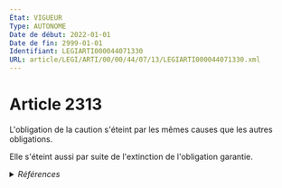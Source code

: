 ```yaml
---
État: VIGUEUR
Type: AUTONOME
Date de début: 2022-01-01
Date de fin: 2999-01-01
Identifiant: LEGIARTI000044071330
URL: article/LEGI/ARTI/00/00/44/07/13/LEGIARTI000044071330.xml
---
```


<h1>Article 2313</h1>

L'obligation de la caution s'éteint par les mêmes causes que les autres
obligations.<br />

Elle s'éteint aussi par suite de l'extinction de l'obligation garantie.


<details>
  <summary><em>Références</em></summary>

  <h2>Articles faisant référence à l'article</h2>
  
  <ul>
    <li>
      <a href="https://legal.tricoteuses.fr//redirection/LEGIARTI000044045506?vers=git&vers=legifrance">Ordonnance n° 2021-1192 du 15 septembre 2021 portant réforme du droit des sûretés - article 5 ENTIEREMENT_MODIF</a> MODIFIE source
    </li>
  </ul>
  
  <h2>Références faites par l'article</h2>
  
  <ul>
    <li>
      2021-09-15 MODIFIE cible <a href="https://legal.tricoteuses.fr//redirection/LEGIARTI000044045506?vers=git&vers=legifrance">Ordonnance n° 2021-1192 du 15 septembre 2021 portant réforme du droit des sûretés - article 5 ENTIEREMENT_MODIF</a>
    </li>
    <li>
      2999-01-01 CONCORDANCE source <a href="https://legal.tricoteuses.fr//redirection/LEGIARTI000006445562?vers=git&vers=legifrance">Code civil - article 2036 AUTONOME TRANSFERE, en vigueur du 1804-03-21 au 2006-03-24</a>
    </li>
    <li>
      2999-01-01 CONCORDE cible <a href="https://legal.tricoteuses.fr//redirection/LEGIARTI000006445562?vers=git&vers=legifrance">Code civil - article 2036 AUTONOME TRANSFERE, en vigueur du 1804-03-21 au 2006-03-24</a>
    </li>
    <li>
      2999-01-01 CONCORDE source <a href="https://legal.tricoteuses.fr//redirection/LEGIARTI000006450770?vers=git&vers=legifrance">Code civil - article 2519 AUTONOME VIGUEUR, en vigueur depuis le 2006-03-24</a>
    </li>
    <li>
      2999-01-01 CONCORDANCE cible <a href="https://legal.tricoteuses.fr//redirection/LEGIARTI000006450770?vers=git&vers=legifrance">Code civil - article 2519 AUTONOME VIGUEUR, en vigueur depuis le 2006-03-24</a>
    </li>
    <li>
      CODIFICATION source Loi 1804-02-14
    </li>
  </ul>
</details>
